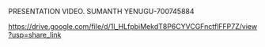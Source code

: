 PRESENTATION VIDEO.
SUMANTH YENUGU-700745884

https://drive.google.com/file/d/1l_HLfpbiMekdT8P6CYVCGFnctflFFP7Z/view?usp=share_link
